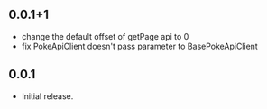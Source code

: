 ## 0.0.1+1

* change the default offset of getPage api to 0
* fix PokeApiClient doesn't pass parameter to BasePokeApiClient

## 0.0.1

* Initial release.
